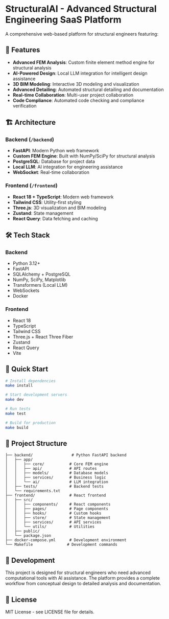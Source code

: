 # StructuralAI - Advanced Structural Engineering SaaS Platform

A comprehensive web-based platform for structural engineers featuring:

## 🚀 Features

- **Advanced FEM Analysis**: Custom finite element method engine for structural analysis
- **AI-Powered Design**: Local LLM integration for intelligent design assistance
- **3D BIM Modeling**: Interactive 3D modeling and visualization
- **Advanced Detailing**: Automated structural detailing and documentation
- **Real-time Collaboration**: Multi-user project collaboration
- **Code Compliance**: Automated code checking and compliance verification

## 🏗️ Architecture

### Backend (`/backend`)
- **FastAPI**: Modern Python web framework
- **Custom FEM Engine**: Built with NumPy/SciPy for structural analysis
- **PostgreSQL**: Database for project data
- **Local LLM**: AI integration for engineering assistance
- **WebSocket**: Real-time collaboration

### Frontend (`/frontend`)
- **React 18 + TypeScript**: Modern web framework
- **Tailwind CSS**: Utility-first styling
- **Three.js**: 3D visualization and BIM modeling
- **Zustand**: State management
- **React Query**: Data fetching and caching

## 🛠️ Tech Stack

### Backend
- Python 3.12+
- FastAPI
- SQLAlchemy + PostgreSQL
- NumPy, SciPy, Matplotlib
- Transformers (Local LLM)
- WebSockets
- Docker

### Frontend
- React 18
- TypeScript
- Tailwind CSS
- Three.js + React Three Fiber
- Zustand
- React Query
- Vite

## 🚀 Quick Start

```bash
# Install dependencies
make install

# Start development servers
make dev

# Run tests
make test

# Build for production
make build
```

## 📁 Project Structure

```
├── backend/                 # Python FastAPI backend
│   ├── app/
│   │   ├── core/           # Core FEM engine
│   │   ├── api/            # API routes
│   │   ├── models/         # Database models
│   │   ├── services/       # Business logic
│   │   └── ai/             # LLM integration
│   ├── tests/              # Backend tests
│   └── requirements.txt
├── frontend/               # React frontend
│   ├── src/
│   │   ├── components/     # React components
│   │   ├── pages/          # Page components
│   │   ├── hooks/          # Custom hooks
│   │   ├── store/          # State management
│   │   ├── services/       # API services
│   │   └── utils/          # Utilities
│   ├── public/
│   └── package.json
├── docker-compose.yml      # Development environment
└── Makefile               # Development commands
```

## 🔧 Development

This project is designed for structural engineers who need advanced computational tools with AI assistance. The platform provides a complete workflow from conceptual design to detailed analysis and documentation.

## 📄 License

MIT License - see LICENSE file for details.